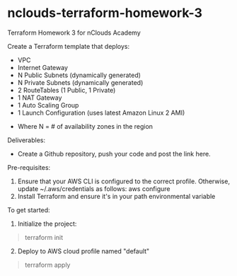 # nclouds-terraform-homework-3
Terraform Homework 3 for nClouds Academy 

Create a Terraform template that deploys:
- VPC
- Internet Gateway
- N Public Subnets (dynamically generated)
- N Private Subnets (dynamically generated)
- 2 RouteTables (1 Public, 1 Private)
- 1 NAT Gateway
- 1 Auto Scaling Group 
- 1 Launch Configuration (uses latest Amazon Linux 2 AMI)
* Where N = # of availability zones in the region

Deliverables:

- Create a Github repository, push your code and post the link here.

Pre-requisites:
1. Ensure that your AWS CLI is configured to the correct profile. Otherwise, update ~/.aws/credentials as follows:
aws configure
2. Install Terraform and ensure it's in your path environmental variable

To get started:
1) Initialize the project:
> terraform init

2) Deploy to AWS cloud profile named "default" 
> terraform apply
